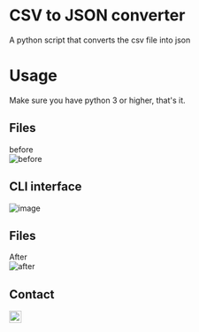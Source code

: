 # CSV to JSON converter
A python script that converts the csv file into json

# Usage
Make sure you have python 3 or higher, that's it.

## Files
before<br/>
![before](https://github.com/fnplus/Python-scripts-collection/blob/master/CSV_to_JSON/img/before.jpg?raw=true)<br/>

## CLI interface
![image](https://github.com/fnplus/Python-scripts-collection/blob/master/CSV_to_JSON/img/CLI.jpg?raw=true)

## Files
After<br/>
![after](https://github.com/fnplus/Python-scripts-collection/blob/master/CSV_to_JSON/img/after.jpg?raw=true)

## Contact
<a href="https://twitter.com/MoiZ__2001?s=08">
  <img align="left" alt="Moiz's Twitter" width="22px" src="https://seeklogo.com/images/T/twitter-2012-positive-logo-916EDF1309-seeklogo.com.png"/>
</a>
